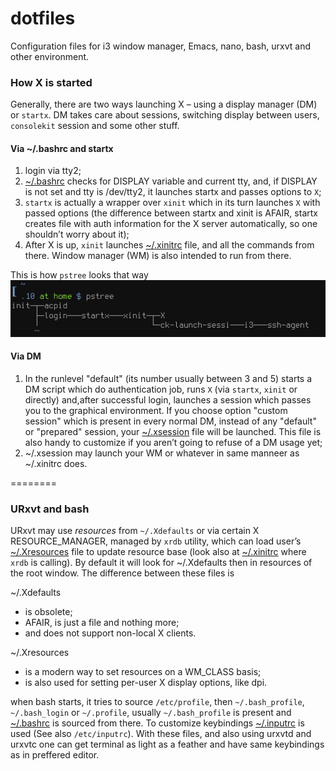 dotfiles
========

Configuration files for i3 window manager, Emacs, nano, bash, urxvt and other environment.

### How X is started
Generally, there are two ways launching X – using a display manager (DM) or `startx`. DM takes care about sessions, switching display between users, `consolekit` session and some other stuff. 

#### Via ~/.bashrc and startx
1. login via tty2;
2. [~/.bashrc](.bashrc) checks for DISPLAY variable and current tty, and, if DISPLAY is not set and tty is /dev/tty2, it launches startx and passes options to `X`;
3. `startx` is actually a wrapper over `xinit` which in its turn launches `X` with passed options (the difference between startx and xinit is AFAIR, startx creates file with auth information for the X server automatically, so one shouldn’t worry about it);
4. After X is up, `xinit` launches [~/.xinitrc](.xinitrc) file, and all the commands from there. Window manager (WM) is also intended to run from there. 

This is how `pstree` looks that way
![pstree output](img/pstree.png)

#### Via DM
1. In the runlevel "default" (its number usually between 3 and 5) starts a DM script which do authentication job, runs `X` (via `startx`, `xinit` or directly) and,after successful login, launches a session which passes you to the graphical environment. If you choose option "custom session" which is present in every normal DM, instead of any "default" or "prepared" session, your [~/.xsession](.xsession) file will be launched. This file is also handy to customize if you aren’t going to refuse of a DM usage yet;
2. ~/.xsession may launch your WM or whatever in same manneer as ~/.xinitrc does.

========
### URxvt and bash 
URxvt may use _resources_ from `~/.Xdefaults` or via certain X RESOURCE_MANAGER, managed by `xrdb` utility, which can load user’s [~/.Xresources](.Xresources) file to update resource base (look also at [~/.xinitrc](.xinitrc) where `xrdb` is calling). By default it will look for ~/.Xdefaults then in resources of the root window. The difference between these files is

~/.Xdefaults
* is obsolete;
* AFAIR, is just a file and nothing more;
* and does not support non-local X clients.

~/.Xresources
* is a modern way to set resources on a WM_CLASS basis;
* is also used for setting per-user X display options, like dpi.

when bash starts, it tries to source `/etc/profile`, then `~/.bash_profile`, `~/.bash_login` or `~/.profile`, usually `~/.bash_profile` is present and [~/.bashrc](.bashrc) is sourced from there. To customize keybindings [~/.inputrc](.inputrc) is used (See also `/etc/inputrc`). With these files, and also using urxvtd and urxvtc one can get terminal as light as a feather and have same keybindings as in preffered editor.

